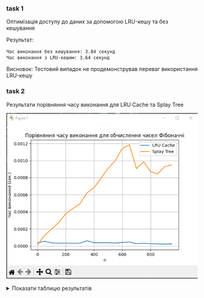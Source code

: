 ### task 1

Оптимізація доступу до даних за допомогою LRU-кешу та без кешування

Результат:

```
Час виконання без кешування: 3.84 секунд
Час виконання з LRU-кешем: 3.64 секунд
```

Висновок:
Тестовий випадок не продемонстрував переваг використання LRU-кешу

### task 2

Результати порівняння часу виконання для LRU Cache та Splay Tree

![Графік порівняння](./assets/p_1.png)

<details>
<summary>Показати таблицю результатів</summary>

| n   | LRU Cache (сек.) | Splay Tree (сек.) |
|-----|------------------|-------------------|
| 0   | 3.6e-05          | 1.43e-05          |
| 50  | 5.58e-05         | 0.0001231         |
| 100 | 3.55002e-05      | 0.0001987         |
| 150 | 3.24e-05         | 0.0002744         |
| 200 | 3.34e-05         | 0.0003773         |
| 250 | 3.02e-05         | 0.0004389         |
| 300 | 3.32e-05         | 0.0004941         |
| 350 | 6.04999e-05      | 0.0006218         |
| 400 | 3.78001e-05      | 0.0006826         |
| 450 | 3.78001e-05      | 0.0007968         |
| 500 | 3.84999e-05      | 0.0009096         |
| 550 | 3.40999e-05      | 0.0010013         |
| 600 | 4.08001e-05      | 0.0011428         |
| 650 | 4.58001e-05      | 0.0011853         |
| 700 | 2.62999e-05      | 0.0009065         |
| 750 | 3.16e-05         | 0.0009865         |
| 800 | 2.58998e-05      | 0.0008709         |
| 850 | 2.43001e-05      | 0.0008452         |
| 900 | 2.07e-05         | 0.0009301         |
| 950 | 2.36998e-05      | 0.000948          |


</details>
